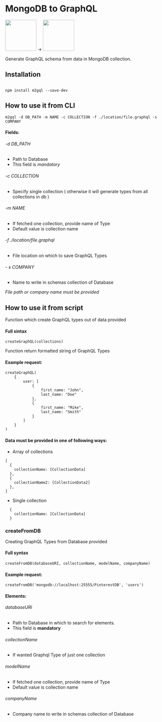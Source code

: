# MongoDB to GraphQL

<img height="100" src="https://www.ikoula.com/sites/default/files/images/mongodb_ico.png" /> -> <img src="https://blog.savoirfairelinux.com/fr-ca/wp-content/uploads/2017/10/VQLBJ0TR_200x200.png" height="100" />


Generate GraphQL schema from data in MongoDB collection.


## Installation
```

npm install m2gql --save-dev
```

## How to use it from CLI

```
m2gql -d DB_PATH -m NAME -c COLLECTION -f ./location/file.graphql -s COMPANY
```

#### Fields:
###### -d DB_PATH
- Path to Database
- This field is *mandatory*

###### -c COLLECTION
- Specify single collection ( otherwise it will generate types from all collections in db )

###### -m NAME
- If fetched one collection, provide name of Type
- Default value is collection name

###### -f ./location/file.graphql
- File location on which to save GraphQL Types

###### - s COMPANY
- Name to write in schemas collection of Database

*File path or company name must be provided*

## How to use it from script
Function which create GraphQL types out of data provided

#### Full sintax
```
createGraphQL(collections)
```
Function return formatted string of GraphQL Types

#### Example request:
```
createGraphQL(
    {
        user: [
            {
                first_name: "John",
                last_name: "Doe"
            },
            {
                first_name: "Mike",
                last_name: "Smith"
            }
        ]
    }
)
```

#### Data must be provided in one of following ways:
- Array of collections
```
[
  {
    collectionName: [CollectionData]
  },
  {
    collectionName2: [CollectionData2]
  },
]
```
- Single collection
```
  {
    collectionName: [CollectionData]
  }
```

### createFromDB
Creating GraphQL Types from Database provided
#### Full syntax
```
createFromDB(databaseURI, collectionName, modelName, companyName)
```

#### Example request:
```
createFromDB('mongodb://localhost:25555/PinterestDB', 'users')
```
#### Elements:
###### databaseURI
- Path to Database in which to search for elements.
- This field is **mandatory**

###### collectionName
- If wanted Graphql Type of just one collection

###### modelName
- If fetched one collection, provide name of Type
- Default value is collection name

###### companyName
- Company name to write in schemas collection of Database
